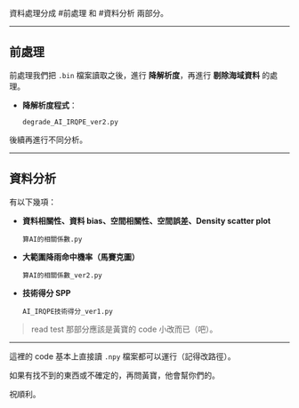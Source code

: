 資料處理分成 #前處理 和 #資料分析 兩部分。

---

## 前處理

前處理我們把 `.bin` 檔案讀取之後，進行 **降解析度**，再進行 **剔除海域資料** 的處理。

- **降解析度程式**：

    `degrade_AI_IRQPE_ver2.py`

後續再進行不同分析。

---

## 資料分析

有以下幾項：

- **資料相關性、資料 bias、空間相關性、空間誤差、Density scatter plot**

    `算AI的相關係數.py`

- **大範圍降雨命中機率（馬賽克圖）**

    `算AI的相關係數_ver2.py`

- **技術得分 SPP**

    `AI_IRQPE技術得分_ver1.py`

> read test 那部分應該是黃寶的 code 小改而已（吧）。

---

這裡的 code 基本上直接讀 `.npy` 檔案都可以運行（記得改路徑）。

如果有找不到的東西或不確定的，再問黃寶，他會幫你們的。

祝順利。
